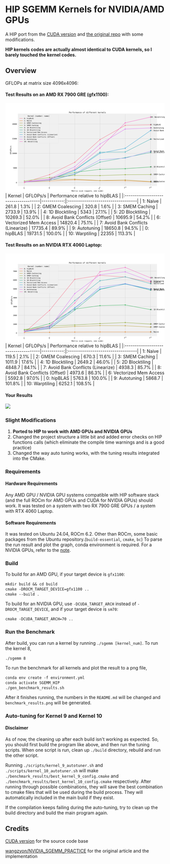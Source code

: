 # HIP SGEMM Kernels for NVIDIA/AMD GPUs
A HIP port from the [CUDA version](https://github.com/siboehm/SGEMM_CUDA) and [the original repo](https://github.com/wangzyon/NVIDIA_SGEMM_PRACTICE) with some modifications. 

**HIP kernels codes are actually almost identical to CUDA kernels, so I barely touched the kernel codes.**

## Overview

GFLOPs at matrix size 4096x4096:

#### Test Results on an AMD RX 7900 GRE (gfx1100):
![](RX7900GRE_benchmark_results.png)
| Kernel                              |   GFLOPs/s | Performance relative to hipBLAS   |
|:------------------------------------|-----------:|:----------------------------------|
| 1: Naive                            |      261.8 | 1.3%                              |
| 2: GMEM Coalescing                  |      320.8 | 1.6%                              |
| 3: SMEM Caching                     |     2733.9 | 13.9%                             |
| 4: 1D Blocktiling                   |     5343   | 27.1%                             |
| 5: 2D Blocktiling                   |    10269.3 | 52.0%                             |
| 8: Avoid Bank Conflicts (Offset)    |    10695.9 | 54.2%                             |
| 6: Vectorized Mem Access            |    14820.4 | 75.1%                             |
| 7: Avoid Bank Conflicts (Linearize) |    17735.4 | 89.9%                             |
| 9: Autotuning                       |    18650.8 | 94.5%                             |
| 0: hipBLAS                          |    19731.5 | 100.0%                            |
| 10: Warptiling                      |    22355   | 113.3%                            |

#### Test Results on an NVIDIA RTX 4060 Laptop:
![](RTX4060Laptop_benchmark_results.png)
| Kernel                              |   GFLOPs/s | Performance relative to hipBLAS   |
|:------------------------------------|-----------:|:----------------------------------|
| 1: Naive                            |      119.5 | 2.1%                              |
| 2: GMEM Coalescing                  |      670.3 | 11.6%                             |
| 3: SMEM Caching                     |     1011.9 | 17.6%                             |
| 4: 1D Blocktiling                   |     2649.2 | 46.0%                             |
| 5: 2D Blocktiling                   |     4848.7 | 84.1%                             |
| 7: Avoid Bank Conflicts (Linearize) |     4938.3 | 85.7%                             |
| 8: Avoid Bank Conflicts (Offset)    |     4973.6 | 86.3%                             |
| 6: Vectorized Mem Access            |     5592.8 | 97.0%                             |
| 0: hipBLAS                          |     5763.8 | 100.0%                            |
| 9: Autotuning                       |     5868.7 | 101.8%                            |
| 10: Warptiling                      |     6252.1 | 108.5%                            |

#### Your Results
![](benchmark_results.png)
<!-- benchmark_results -->

<!-- benchmark_results -->

### Slight Modifications
1. **Ported to HIP to work with AMD GPUs and NVIDIA GPUs**
2. Changed the project structure a little bit and added error checks on HIP functions calls (which eliminate the compile time warnings and is a good practice)
3. Changed the way auto tuning works, with the tuning results integrated into the CMake.

### Requirements

#### Hardware Requirements
Any AMD GPU / NVIDIA GPU systems compatible with HIP software stack (and the full ROCm for AMD GPUs and CUDA for NVIDIA GPUs) should work. It was tested on a system with two RX 7900 GRE GPUs / a system with RTX 4060 Laptop.

#### Software Requirements
It was tested on Ubuntu 24.04, ROCm 6.2. Other than ROCm, some basic packages from the Ubuntu repository.(`build-essential`, `cmake`, `bc`) To parse the run result and plot the graph, conda environment is required. For a NVIDIA GPUs, refer to the [note](HIP_NVIDIA.md).

### Build
To build for an AMD GPU, if your target device is `gfx1100`:
```
mkdir build && cd build
cmake -DROCM_TARGET_DEVICE=gfx1100 ..
cmake --build .
```

To build for an NVIDIA GPU, use `-DCUDA_TARGET_ARCH` instead of `-DROCM_TARGET_DEVICE`, and if your target device is `sm70`:
```
cmake -DCUDA_TARGET_ARCH=70 ..
```

### Run the Benchmark
After build, you can run a kernel by running `./sgemm [kernel_num]`. To run the kernel 8, 
```
./sgemm 8
```

To run the benchmark for all kernels and plot the result to a png file,

```
conda env create -f environment.yml
conda activate SGEMM_HIP
./gen_benchmark_results.sh
```

After it finishes running, the numbers in the `README.md` will be changed and `benchmark_results.png` will be generated.

### Auto-tuning for Kernel 9 and Kernel 10

#### Disclaimer
As of now, the cleaning up after each build isn't working as expected. So, you should first build the program like above, and then run the tuning scripts. When one script is run, clean up `./build` directory, rebuild and run the other script.

Running `./scripts/kernel_9_autotuner.sh` and `./scripts/kernel_10_autotuner.sh` will make `./benchmark_results/best_kernel_9_config.cmake` and `./benchmark_results/best_kernel_10_config.cmake` respectively. After running through possible combinations, they will save the best combination to cmake files that will be used during the build process. They will automatically included in the main build if they exist.

If the compilation keeps failing during the auto-tuning, try to clean up the build directory and build the main program again.

## Credits
[CUDA version](https://github.com/siboehm/SGEMM_CUDA) for the source code base

[wangzyon/NVIDIA_SGEMM_PRACTICE](https://github.com/wangzyon/NVIDIA_SGEMM_PRACTICE) for the original article and the implementation

